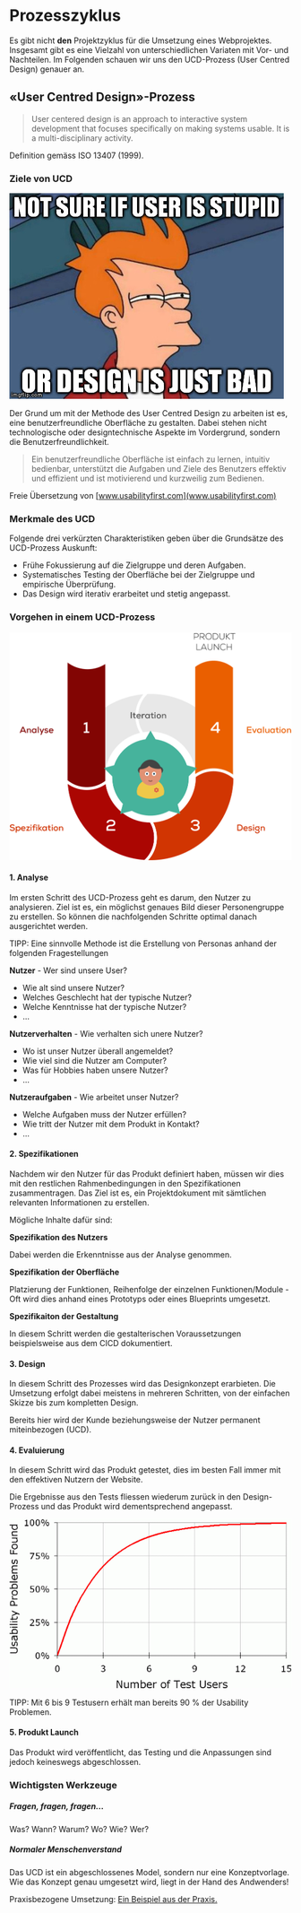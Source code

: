 # Prozesszyklus

Es gibt nicht __den__ Projektzyklus für die Umsetzung eines Webprojektes. Insgesamt gibt es eine Vielzahl von unterschiedlichen Variaten mit Vor- und Nachteilen. Im Folgenden schauen wir uns den UCD-Prozess (User Centred Design) genauer an.

## «User Centred Design»-Prozess

> User centered design is an approach to interactive system development that focuses specifically on making systems usable. It is a multi-disciplinary activity.

Definition gemäss ISO 13407 (1999).

### Ziele von UCD

![Not Sure if user is stupid, or design is just bad](src/ux-fry-meme.jpg)

Der Grund um mit der Methode des User Centred Design zu arbeiten ist es, eine benutzerfreundliche Oberfläche zu gestalten. Dabei stehen nicht technologische oder designtechnische Aspekte im Vordergrund, sondern die Benutzerfreundlichkeit.

> Ein benutzerfreundliche Oberfläche ist einfach zu lernen, intuitiv bedienbar, unterstützt die Aufgaben und Ziele des Benutzers effektiv und effizient und ist motivierend und kurzweilig zum Bedienen.

Freie Übersetzung von [www.usabilityfirst.com](www.usabilityfirst.com)


### Merkmale des UCD

Folgende drei verkürzten Charakteristiken geben über die Grundsätze des UCD-Prozess Auskunft:

* Frühe Fokussierung auf die Zielgruppe und deren Aufgaben.
* Systematisches Testing der Oberfläche bei der Zielgruppe und empirische Überprüfung.
* Das Design wird iterativ erarbeitet und stetig angepasst.

### Vorgehen in einem UCD-Prozess

![Grafik von User Centred Design](src/ucd_process.jpg)

#### 1. Analyse

Im ersten Schritt des UCD-Prozess geht es darum, den Nutzer zu analysieren. Ziel ist es, ein möglichst genaues Bild dieser Personengruppe zu erstellen. So können die nachfolgenden Schritte optimal danach ausgerichtet werden.

TIPP: Eine sinnvolle Methode ist die Erstellung von Personas anhand der folgenden Fragestellungen

__Nutzer__ - Wer sind unsere User?

* Wie alt sind unsere Nutzer?
* Welches Geschlecht hat der typische Nutzer?
* Welche Kenntnisse hat der typische Nutzer?
* ...

__Nutzerverhalten__ - Wie verhalten sich unere Nutzer?

* Wo ist unser Nutzer überall angemeldet?
* Wie viel sind die Nutzer am Computer?
* Was für Hobbies haben unsere Nutzer?
* ...

__Nutzeraufgaben__ - Wie arbeitet unser Nutzer?

* Welche Aufgaben muss der Nutzer erfüllen?
* Wie tritt der Nutzer mit dem Produkt in Kontakt?
* ...

#### 2. Spezifikationen

Nachdem wir den Nutzer für das Produkt definiert haben, müssen wir dies mit den restlichen Rahmenbedingungen in den Spezifikationen zusammentragen. Das Ziel ist es, ein Projektdokument mit sämtlichen relevanten Informationen zu erstellen. 

Mögliche Inhalte dafür sind:

__Spezifikation des Nutzers__

Dabei werden die Erkenntnisse aus der Analyse genommen.

__Spezifikation der Oberfläche__

Platzierung der Funktionen, Reihenfolge der einzelnen Funktionen/Module - Oft wird dies anhand eines Prototyps oder eines Blueprints umgesetzt.

__Spezifikaiton der Gestaltung__

In diesem Schritt werden die gestalterischen Voraussetzungen beispielsweise aus dem CICD dokumentiert.


#### 3. Design

In diesem Schritt des Prozesses wird das Designkonzept erarbieten. Die Umsetzung erfolgt dabei meistens in mehreren Schritten, von der einfachen Skizze bis zum kompletten Design.

Bereits hier wird der Kunde beziehungsweise der Nutzer permanent miteinbezogen (UCD).

#### 4. Evaluierung

In diesem Schritt wird das Produkt getestet, dies im besten Fall immer mit den effektiven Nutzern der Website. 

Die Ergebnisse aus den Tests fliessen wiederum zurück in den Design-Prozess und das Produkt wird dementsprechend angepasst.

![User Testing Kurve](src/User-Testing-Kurve.gif)

TIPP: Mit 6 bis 9 Testusern erhält man bereits 90 % der Usability Problemen.

#### 5. Produkt Launch

Das Produkt wird veröffentlicht, das Testing und die Anpassungen sind jedoch keineswegs abgeschlossen.

### Wichtigsten Werkzeuge

##### Fragen, fragen, fragen...
Was? Wann? Warum? Wo? Wie? Wer? 

##### Normaler Menschenverstand
Das UCD ist ein abgeschlossenes Model, sondern nur eine Konzeptvorlage. Wie das Konzept genau umgesetzt wird, liegt in der Hand des Andwenders!

Praxisbezogene Umsetzung: [Ein Beispiel aus der Praxis.](http://www.mprove.de/script/00/upa/_media/upaposter_85x11.pdf)